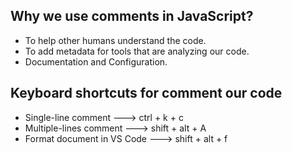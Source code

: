 ## Why we use comments in JavaScript?

- To help other humans understand the code.
- To add metadata for tools that are analyzing our code.
- Documentation and Configuration.

## Keyboard shortcuts for comment our code

- Single-line comment ---> ctrl + k + c
- Multiple-lines comment ---> shift + alt + A
- Format document in VS Code ---> shift + alt + f
